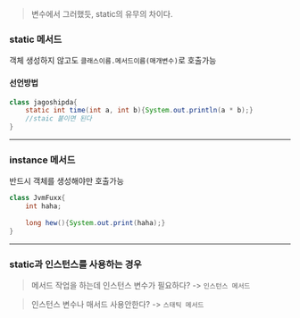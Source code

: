 > 변수에서 그러했듯, static의 유무의 차이다.

### static 메서드
객체 생성하지 않고도 `클래스이름.메서드이름(매개변수)`로 호출가능

#### 선언방법
```java
class jagoshipda{
	static int time(int a, int b){System.out.println(a * b);}
    //staic	붙이면 된다
}
```

---

### instance 메서드
반드시 객체를 생성해야만 호출가능

```java
class JvmFuxx{
	int haha;
	
    long hew(){System.out.print(haha);}
}
```


---

### static과 인스턴스를 사용하는 경우

> 메서드 작업을 하는데 인스턴스 변수가 필요하다? -> `인스턴스 메서드`

> 인스턴스 변수나 매서드 사용안한다? -> `스태틱 메서드`


